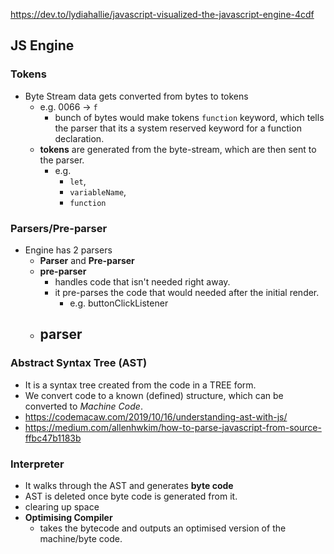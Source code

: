 https://dev.to/lydiahallie/javascript-visualized-the-javascript-engine-4cdf

## JS Engine

### Tokens

- Byte Stream data gets converted from bytes to tokens
  - e.g. 0066 -> `f`
    - bunch of bytes would make tokens `function` keyword, which tells the parser that its a system reserved keyword for a function declaration.
  - **tokens** are generated from the byte-stream, which are then sent to the parser.
    - e.g.
      - `let`,
      - `variableName`,
      - `function`

### Parsers/Pre-parser

- Engine has 2 parsers
  - **Parser** and **Pre-parser**
  - **pre-parser**
    - handles code that isn't needed right away.
    - it pre-parses the code that would needed after the initial render.
      - e.g. buttonClickListener
  - ## **parser**

### Abstract Syntax Tree (AST)

- It is a syntax tree created from the code in a TREE form.
- We convert code to a known (defined) structure, which can be converted to _Machine Code_.
- https://codemacaw.com/2019/10/16/understanding-ast-with-js/
- https://medium.com/allenhwkim/how-to-parse-javascript-from-source-ffbc47b1183b

### Interpreter

- It walks through the AST and generates **byte code**
- AST is deleted once byte code is generated from it.
- clearing up space
- **Optimising Compiler**
  - takes the bytecode and outputs an optimised version of the machine/byte code.
